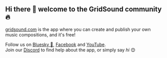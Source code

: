 ## Hi there 👋 welcome to the GridSound community 🔥

[gridsound.com](https://gridsound.com/) is the app where you can create and publish your own music compositions, and it's free!

Follow us on [Bluesky 🦋](https://bsky.app/profile/gridsound.com), [Facebook](https://www.facebook.com/gridsound) and [YouTube](https://youtube.com/@gridsound).  
Join our [Discord](https://discord.gg/NUYxHAg) to find help about the app, or simply say _hi_ 😊
